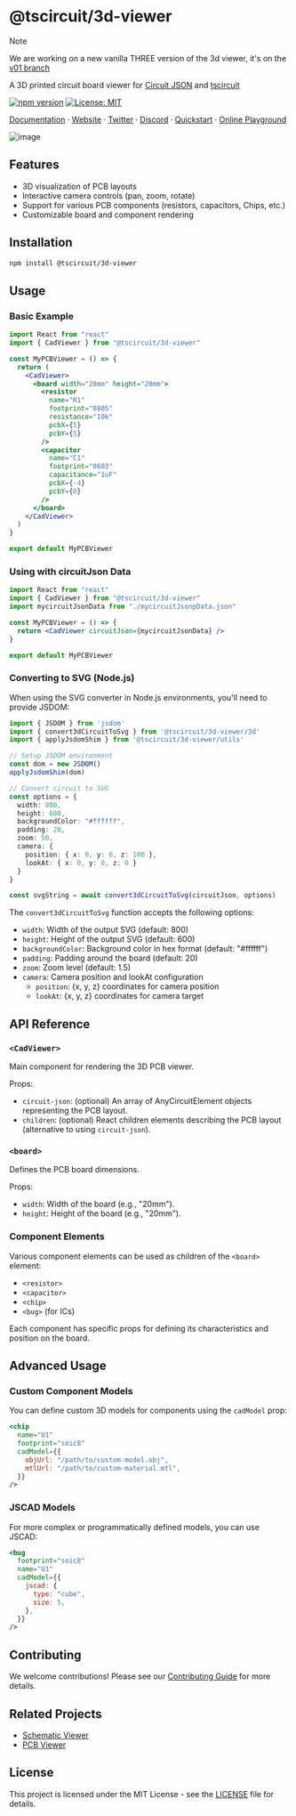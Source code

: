 # @tscircuit/3d-viewer

> [!NOTE]
> We are working on a new vanilla THREE version of the 3d viewer, it's on the [v01 branch](https://github.com/tscircuit/3d-viewer/tree/v01)

A 3D printed circuit board viewer for [Circuit JSON](https://github.com/tscircuit/circuit-json) and [tscircuit](https://github.com/tscircuit/tscircuit)

[![npm version](https://badge.fury.io/js/%40tscircuit%2F3d-viewer.svg)](https://badge.fury.io/js/%40tscircuit%2F3d-viewer)
[![License: MIT](https://img.shields.io/badge/License-MIT-yellow.svg)](https://opensource.org/licenses/MIT)

[Documentation](https://docs.tscircuit.com) &middot; [Website](https://tscircuit.com) &middot; [Twitter](https://x.com/tscircuit) &middot; [Discord](https://tscircuit.com/community/join-redirect) &middot; [Quickstart](https://docs.tscircuit.com/quickstart) &middot; [Online Playground](https://tscircuit.com/playground)

![image](https://github.com/user-attachments/assets/107624fc-f3e5-4652-a90e-a5462afa6fbe)

## Features

- 3D visualization of PCB layouts
- Interactive camera controls (pan, zoom, rotate)
- Support for various PCB components (resistors, capacitors, Chips, etc.)
- Customizable board and component rendering

## Installation

```bash
npm install @tscircuit/3d-viewer
```

## Usage

### Basic Example

```jsx
import React from "react"
import { CadViewer } from "@tscircuit/3d-viewer"

const MyPCBViewer = () => {
  return (
    <CadViewer>
      <board width="20mm" height="20mm">
        <resistor
          name="R1"
          footprint="0805"
          resistance="10k"
          pcbX={5}
          pcbY={5}
        />
        <capacitor
          name="C1"
          footprint="0603"
          capacitance="1uF"
          pcbX={-4}
          pcbY={0}
        />
      </board>
    </CadViewer>
  )
}

export default MyPCBViewer
```

### Using with circuitJson Data

```jsx
import React from "react"
import { CadViewer } from "@tscircuit/3d-viewer"
import mycircuitJsonData from "./mycircuitJsonpData.json"

const MyPCBViewer = () => {
  return <CadViewer circuitJson={mycircuitJsonData} />
}

export default MyPCBViewer
```

### Converting to SVG (Node.js)

When using the SVG converter in Node.js environments, you'll need to provide JSDOM:

```typescript
import { JSDOM } from 'jsdom'
import { convert3dCircuitToSvg } from '@tscircuit/3d-viewer/3d'
import { applyJsdomShim } from '@tscircuit/3d-viewer/utils'

// Setup JSDOM environment
const dom = new JSDOM()
applyJsdomShim(dom)

// Convert circuit to SVG
const options = {
  width: 800,
  height: 600,
  backgroundColor: "#ffffff",
  padding: 20,
  zoom: 50,
  camera: {
    position: { x: 0, y: 0, z: 100 },
    lookAt: { x: 0, y: 0, z: 0 }
  }
}

const svgString = await convert3dCircuitToSvg(circuitJson, options)
```

The `convert3dCircuitToSvg` function accepts the following options:
- `width`: Width of the output SVG (default: 800)
- `height`: Height of the output SVG (default: 600)
- `backgroundColor`: Background color in hex format (default: "#ffffff")
- `padding`: Padding around the board (default: 20)
- `zoom`: Zoom level (default: 1.5)
- `camera`: Camera position and lookAt configuration
  - `position`: {x, y, z} coordinates for camera position
  - `lookAt`: {x, y, z} coordinates for camera target

## API Reference

### `<CadViewer>`

Main component for rendering the 3D PCB viewer.

Props:

- `circuit-json`: (optional) An array of AnyCircuitElement objects representing the PCB layout.
- `children`: (optional) React children elements describing the PCB layout (alternative to using `circuit-json`).

### `<board>`

Defines the PCB board dimensions.

Props:

- `width`: Width of the board (e.g., "20mm").
- `height`: Height of the board (e.g., "20mm").

### Component Elements

Various component elements can be used as children of the `<board>` element:

- `<resistor>`
- `<capacitor>`
- `<chip>`
- `<bug>` (for ICs)

Each component has specific props for defining its characteristics and position on the board.

## Advanced Usage

### Custom Component Models

You can define custom 3D models for components using the `cadModel` prop:

```jsx
<chip
  name="U1"
  footprint="soic8"
  cadModel={{
    objUrl: "/path/to/custom-model.obj",
    mtlUrl: "/path/to/custom-material.mtl",
  }}
/>
```

### JSCAD Models

For more complex or programmatically defined models, you can use JSCAD:

```jsx
<bug
  footprint="soic8"
  name="U1"
  cadModel={{
    jscad: {
      type: "cube",
      size: 5,
    },
  }}
/>
```

## Contributing

We welcome contributions! Please see our [Contributing Guide](CONTRIBUTING.md) for more details.

## Related Projects

- [Schematic Viewer](https://github.com/tscircuit/schematic-viewer)
- [PCB Viewer](https://github.com/tscircuit/pcb-viewer)

## License

This project is licensed under the MIT License - see the [LICENSE](LICENSE) file for details.
